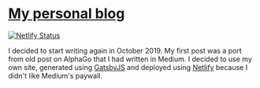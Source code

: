 # [My personal blog](https://zxul767.dev)

[![Netlify Status](https://api.netlify.com/api/v1/badges/91c22da8-cb55-4cdf-a07e-be360abe128b/deploy-status)](https://app.netlify.com/sites/zxul767/deploys)

I decided to start writing again in October 2019. My first post was a port from old post on AlphaGo that I had written in Medium. I decided to use my own site, generated using [GatsbyJS](https://www.gatsbyjs.org) and deployed using [Netlify](https://www.netlify.com/) because I didn't like Medium's paywall.
